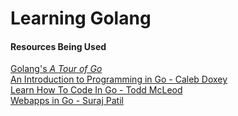 # Learning Golang

#### Resources Being Used

[Golang's *A Tour of Go*](https://tour.golang.org/welcome/1)  
[An Introduction to Programming in Go - Caleb Doxey](https://www.golang-book.com/books/intro)  
[Learn How To Code In Go - Todd McLeod](https://www.udemy.com/learn-how-to-code)  
[Webapps in Go - Suraj Patil](https://www.gitbook.com/book/codegangsta/building-web-apps-with-go/details)  